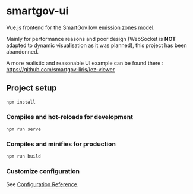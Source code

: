 # smartgov-ui

Vue.js frontend for the [SmartGov low emission zones model](https://github.com/PaulBreugnot/SmartGovLezModel).

Mainly for performance reasons and poor design (WebSocket is **NOT** adapted to dynamic visualisation as it was planned), this project has been abandonned.

A more realistic and reasonable UI example can be found there : https://github.com/smartgov-liris/lez-viewer

## Project setup
```
npm install
```

### Compiles and hot-reloads for development
```
npm run serve
```

### Compiles and minifies for production
```
npm run build
```

### Customize configuration
See [Configuration Reference](https://cli.vuejs.org/config/).
